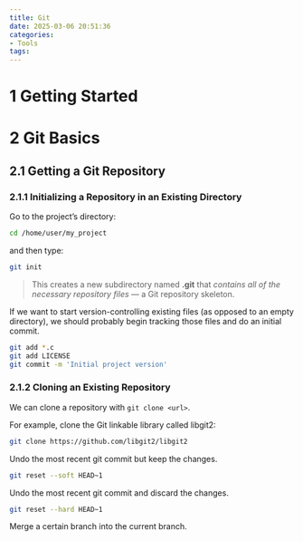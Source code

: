 ```yaml
---
title: Git
date: 2025-03-06 20:51:36
categories:
- Tools
tags:
---
```


# 1 Getting Started



# 2 Git Basics

## 2.1 Getting a Git Repository

### 2.1.1 Initializing a Repository in an Existing Directory

Go to the project’s directory:

```bash
cd /home/user/my_project
```

and then type:

```bash
git init
```

> This creates a new subdirectory named **.git** that *contains all of the necessary repository files* — a Git repository skeleton.

If we want to start version-controlling existing files (as opposed to an empty directory), we should probably begin tracking those files and do an initial commit.

```bash
git add *.c
git add LICENSE
git commit -m 'Initial project version'
```

### 2.1.2 Cloning an Existing Repository

We can clone a repository with `git clone <url>`.

For example, clone the Git linkable library called libgit2:

```bash
git clone https://github.com/libgit2/libgit2
```

Undo the most recent git commit but keep the changes.

```bash
git reset --soft HEAD~1
```

Undo the most recent git commit and discard the changes.

```bash
git reset --hard HEAD~1
```

Merge a certain branch into the current branch.
